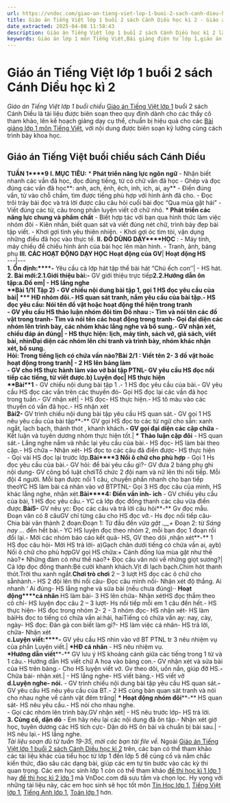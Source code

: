 ```yaml
---
url: https://vndoc.com/giao-an-tieng-viet-lop-1-buoi-2-sach-canh-dieu-hoc-ki-2-230133
title: Giáo án Tiếng Việt lớp 1 buổi 2 sách Cánh Diều học kì 2 - Giáo án Tiếng Việt lớp 1 buổi chiều - VnDoc.com
date_extracted: 2025-04-08 11:58:43
description: Giáo án Tiếng Việt lớp 1 buổi 2 sách Cánh Diều học kì 2 là mẫu giáo án bài giảng buổi chiều theo chương trình mới để các thầy cô tham khảo phục vụ cho công tác soạn giáo án. Sau đây là nội dung chi tiết mời các bạn cùng tham khảo.
keywords: Giáo án lớp 1 môn Tiếng Việt,Bài giảng điện tử lớp 1,giáo án dạy Online lớp 1,giáo án môn Tiếng Việt lớp 1,giáo án cả năm lớp 1,giáo án trọn bộ môn Tiếng Việt lớp 1,bài giảng online lớp 1,Giáo án lớp 1,bộ sách cánh diều,giáo án bộ sách cánh diều,Tiếng Việt lớp 1,giáo án cánh diều,Giáo án Tiếng Việt lớp 1 buổi 2 sách Cánh Diều học kì 2
---
```


# Giáo án Tiếng Việt lớp 1 buổi 2 sách Cánh Diều học kì 2
 _Giáo án Tiếng Việt lớp 1 buổi chiều_
[Giáo án Tiếng Việt lớp 1](<https://vndoc.com/giao-an-dien-tu-lop1>) buổi 2  sách Cánh Diều là tài liệu được biên soạn theo quy định dành cho các thầy cô tham khảo, lên kế hoạch giảng dạy cụ thể, chuẩn bị hiệu quả cho các [Bài giảng lớp 1 môn Tiếng Việt](<https://vndoc.com/giao-an-sach-canh-dieu>), với nội dung được biên soạn kỹ lưỡng cùng cách trình bày khoa học.
## Giáo án Tiếng Việt buổi chiều sách Cánh Diều
**TUẦN 1****9**
**I. MỤC TIÊU:**
\* **Phát triển năng lực ngôn** **ngữ**
\- Nhận biết nhanh các vần đã học, đọc đúng tiếng, từ có chữ vần đã học
\- Ghép và đọc đúng các vần đã học**: anh, ach, ênh, êch, inh, ich, ai, ay**
\- Điền đúng vần, từ vào chỗ chấm, tìm được tiếng phù hợp với hình ảnh đã cho.
\- Đọc trôi trảy bài đọc và trả lời được câu câu hỏi cuối bài đọc “Qua mùa gặt hái”
\- Viết đúng các từ, câu trong phần luyện viết cỡ chữ nhỏ.
\* **Phát triển các năng lực chung và phẩm** **chất**
\- Biết hợp tác với bạn qua hình thức làm việc nhóm đôi
\- Kiên nhẫn, biết quan sát và viết đúng nét chữ, trình bày đẹp bài tập viết.
\- Khơi gợi tình yêu thiên nhiên.
\- Khơi gợi óc tìm tòi, vận dụng những điều đã học vào thực tế.
**II. ĐỒ DÙNG DẠY****HỌC** :
\- Máy tính, máy chiếu để chiếu hình ảnh của bài học lên màn hình.
\- Tranh, ảnh, bảng phụ
**III. CÁC HOẠT ĐỘNG DẠY HỌC**
**Hoạt động của GV**| **Hoạt động HS**  
---|---  
**1\. Ổn định:****-** Yêu cầu cả lớp hát tập thể bài hát “Chú ếch con’’| \- HS hát.  
**2\. Bài mới:****2.1.Giới thiệu bài:****-** GV giới thiệu trực tiếp**2.2.Hướng dẫn ôn tập:****a.****Đố em**|  \- HS lắng nghe  
**Bài 1/****1\( Tập 2\)** \- GV chiếu nội dung bài tập 1, gọi 1 HS đọc yêu cầu của bài| **\* HĐ nhóm đôi.****-** HS quan sát tranh, nắm yêu cầu của bài tập.\- HS đọc yêu cầu: Nói tên đồ vật hoặc hoạt động thể hiện trong tranh  
**-** GV yêu cầu HS thảo luận nhóm đôi tìm Đố nhau :- Tìm và nói tên các đồ vật trong tranh\- Tìm và nói tên các hoạt động trong tranh\- Gọi đại diện các nhóm lên trình bày, các nhóm khác lắng nghe và bổ sung.\- GV nhận xét, chiếu đáp án đúng| **-** HS thực hiện: lịch, máy tính, sách vở, giá sách, viết bài, nhìnĐại diện các nhóm lên chỉ tranh và trình bày, nhóm khác nhận xét, bổ sung.  
Hỏi: Trong tiếng lịch có chứa vần nào?**Bài 2/1** : Viết tên 2- 3 đồ vật hoăc hoạt động trong tranh| \- 2 HS lên bảng làm  
\- GV cho HS thực hành làm vào vở bài tập PTNL\- GV yêu cầu HS đọc nối tiếp các tiếng, từ viết được.**b\) Luyện đọc**|  HS thực hiện  
**Bài****1** \- GV chiếu nội dung bài tập 1 .\- 1 HS đọc yêu cầu của bài.\- GV yêu cầu HS đọc các vần trên các thuyền đó\- Gọi HS đọc lại các vần đã học trong tuần.\- GV nhận xét| \- HS đọc\- HS thực hiện.\- HS tô màu vào các thuyền có vần đã học.\- HS nhận xét  
**Bài****2****-** GV trình chiếu nội dung bài tập yêu cầu HS quan sát.\- GV gọi 1 HS nêu yêu cầu của bài tập**-** GV gọi HS đọc to các từ ngữ cho sẵn: xanh ngắt, lạch bạch, thánh thót , khanh khách.**\- GV gọi đại diện các cặp chữa** \- Kết luận và tuyên dương nhóm thực hiện tốt.| **\*** **Thảo luận cặp đôi** \- HS quan sát.\- Lắng nghe nắm và nhắc lại yêu cầu của bài.\- HS đọc\- HS làm bài theo cặp.\- HS chữa – Nhận xét\- HS đọc to các câu đã điền được\- HS thực hiện  
\- Gọi vài HS đọc lại trước lớp.**Bài****3 Nối ô chữ cho phù hợp** \- Gọi 1 Hs đọc yêu cầu của bài.\- GV hỏi: đề bài yêu cầu gì?\- GV đưa 2 bảng phụ ghi nội dung\- GV công bố luật chơiTổ chức 2 đội nam và nữ lên thi nối tiếp. Mỗi đội 4 người. Mỗi bạn được nối 1 câu, chuyền phấn nhanh cho bạn tiếp theoYC HS làm bài cá nhân vào vở BTPTNL\- Gọi 3 HS đọc câu của mình, HS khác lắng nghe, nhận xét.**Bài****4: Điền vần inh- ich** \- GV chiếu yêu cầu của bài, 1 HS đọc yêu cầu.\- YC cả lớp đọc đồng thanh các câu vừa điền được.**Bài****5****-** GV nêu yc: Đọc các câu và trả lời câu hỏi**-** Gv đọc mẫu. Đoạn văn có 8 câuGV chỉ từng câu cho HS đọc vỡ.\- Hs đọc nối tiếp câu\- Chia bài văn thành 2 đoạn:Đoạn 1: Từ đầu đến _vừa gặt_ _.__+_ Đoạn 2: từ _Sáng nay_ _…_ đến hết bài.\- YC HS luyện đọc theo nhóm 2, mỗi bạn đọc 1 đoạn rồi đổi lại.\- Mời các nhóm báo cáo kết quả\- HS, GV theo dõi ,nhận xét**-** 1 HS đọc câu hỏi\- Mời HS trả lời\- a\)Gạch chân dưới tiếng có chứa vần ai, ayb\) Nối ô chữ cho phù hợpGV gọi HS chữa:\+ Cánh đồng lúa mùa gặt như thế nào?\+ Những đám cỏ như thế nào?\+ Đọc câu văn nói về những giọt sương?| Cả lớp đọc đồng thanh:Bé cười khanh khách.Vịt đi lạch bạch.Chim hót thanh thót.Trời thu xanh ngắt.**Chơi trò chơi** 2 – 3 lượt HS đọc các ô chữ cho sẵnhành.\- HS 2 đội lên thi nối câu\- Đọc câu mình nối\- Nhận xét độ thắng. Ai nhanh ‘ Ai đúng\- HS lắng nghe và sửa bài \(nếu chưa đúng\)·· **Hoạt động****cá nhân** HS làm bài\- 3 HS lên chữa- Nhận xétHS đọc thầm theo cô chỉ\- HS luyện đọc câu 2 – 3 lượt\- Hs nối tiếp mỗi em 1 câu đến hết.\- HS thực hiện\- HS đọc trong nhóm 2\- 2 - 3 nhóm đọc\- HS nhận xét\- HS làm bàiHs đọc to tiếng có chứa vần ai:hái, haiTiếng có chứa vần ay: nay, cày, ngày\- HS đọc: Đàn gà con biết làm gì?\- HS làm việc cá nhân\- HS trả lời, chữa- Nhận xét  
**c.Luyện viết:****-** GV yêu cầu HS nhìn vào vở BT PTNL tr 3 nêu nhiệm vụ của phần Luyện viết.| **\*HĐ cá nhân** \- HS nêu nhiệm vụ.  
**\*Hướng dẫn viết****-** GV lưu ý HS khoảng cánh giữa các tiếng trong 1 từ và 1 câu.\- Hướng dẫn HS viết chữ A hoa vào bảng con.\- GV nhận xét và sửa bài của HS trên bảng.\- Cho HS luyện viết vở. Gv theo dõi, uốn nắn, giúp đỡ HS.**-** Chữa bài- nhận xét.| \- HS lắng nghe\- HS viết bảng.\- HS viết vở  
**d.Luyện nghe- nói.** \- GV trình chiếu nội dung bài tập yêu cầu HS quan sát.**-** GV yêu cầu HS nêu yêu cầu của BT.\- 2 HS cùng bàn quan sát tranh và nói cho nhau nghe về cảnh vật đêm trăng| **\* Hoạt động nhóm đôi****-** HS quan sát\- HS nêu yêu cầu.\- HS nói cho nhau nghe.  
\- Gọi các nhóm lên trình bày.GV nhận xét| \- HS nêu trước lớp\- HS trả lời.  
**3\. Củng cố, dặn dò** \- Em hãy nêu lại các nội dung đã ôn tập.\- Nhận xét giờ học, tuyên dương các HS tích cực\- Dặn dò HS ôn bài và chuẩn bị bài sau.| \- HS nêu lại.\- HS lắng nghe.  
_Tài liệu soạn đủ từ tuần 19-35, mời các bạn tải file về._
Ngoài [Giáo án Tiếng Việt lớp 1 buổi 2 sách Cánh Diều học kì 2](<https://vndoc.com/giao-an-tieng-viet-lop-1-buoi-2-sach-canh-dieu-hoc-ki-2-230133>) trên, các bạn có thể tham khảo các tài liệu khác của tiểu học từ lớp 1 đến lớp 5 để củng cố và nắm chắc kiến thức, đào sâu các dạng bài, giúp các em tự tin bước vào các kỳ thi quan trọng. Các em học sinh lớp 1 còn có thể tham khảo [đề thi học kì 1 lớp 1](<https://vndoc.com/de-thi-hoc-ki-1-lop1>) hay [đề thi học kì 2 lớp 1](<https://vndoc.com/de-thi-hoc-ki-2-lop1>) mà VnDoc.com đã sưu tầm và chọn lọc. Hy vọng với những tài liệu này, các em học sinh sẽ học tốt môn [Tin Học lớp 1](<https://vndoc.com/mon-khac-lop1>), [Tiếng Việt lớp 1](<https://vndoc.com/tieng-viet-lop1>), [Tiếng Anh lớp 1](<https://vndoc.com/tieng-anh-lop1>), [Toán lớp 1](<https://vndoc.com/toan-lop1>) hơn.
